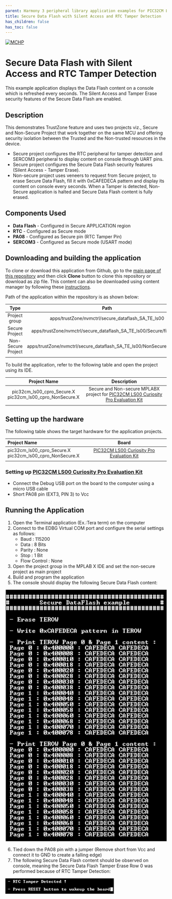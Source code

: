 ```yaml
---
parent: Harmony 3 peripheral library application examples for PIC32CM LE00/LS00/LS60 family
title: Secure Data Flash with Silent Access and RTC Tamper Detection
has_children: false
has_toc: false
---
```


[![MCHP](https://www.microchip.com/ResourcePackages/Microchip/assets/dist/images/logo.png)](https://www.microchip.com)

# Secure Data Flash with Silent Access and RTC Tamper Detection

This example application displays the Data Flash content on a console which is refreshed every seconds. The Silent Access and Tamper Erase security features of the Secure Data Flash are enabled.

## Description

This demonstrates TrustZone feature and uses two projects viz., Secure and Non-Secure Project that work together on the same
MCU and offering security isolation between the Trusted and the Non-trusted resources in the device.

- Secure project configures the RTC peripheral for tamper detection and SERCOM3 peripheral to display content on console through UART pins.
- Secure project configures the Secure Data Flash security features (Silent Access - Tamper Erase).
- Non-secure project uses veneers to request from Secure project, to erase Secure Data Flash, fill it with 0xCAFEDECA pattern and display its content on console every seconds. When a Tamper is detected, Non-Secure application is halted and Secure Data Flash content is fully erased.

## Components Used

- **Data Flash** - Configured in Secure APPLICATION region
- **RTC** - Configured as Secure mode
- **PA08** - Configured as Secure pin (RTC Tamper Pin)
- **SERCOM3** - Configured as Secure mode (USART mode)

## Downloading and building the application

To clone or download this application from Github, go to the [main page of this repository](https://github.com/Microchip-MPLAB-Harmony/csp_apps_pic32cm_le_ls) and then click **Clone** button to clone this repository or download as zip file.
This content can also be downloaded using content manager by following these [instructions](https://github.com/Microchip-MPLAB-Harmony/contentmanager/wiki).

Path of the application within the repository is as shown below:

| Type        | Path                         |
|:-----------:|:----------------------------:|
| Project group | apps/trustZone/nvmctrl/secure_dataflash_SA_TE_ls00 |
|Secure Project|  apps/trustZone/nvmctrl/secure_dataflash_SA_TE_ls00/Secure/firmware |
|Non-Secure Project|  apps/trustZone/nvmctrl/secure_dataflash_SA_TE_ls00/NonSecure/firmware |
||||

To build the application, refer to the following table and open the project using its IDE.

| Project Name      | Description                                    |
| :-----------------: | :----------------------------------------------: |
| pic32cm_ls00_cpro_Secure.X <br> pic32cm_ls00_cpro_NonSecure.X | Secure and Non-secure MPLABX project for [PIC32CM LS00 Curiosity Pro Evaluation Kit]() |
|||

## Setting up the hardware

The following table shows the target hardware for the application projects.

| Project Name| Board|
|:---------|:---------:|
| pic32cm_ls00_cpro_Secure.X <br> pic32cm_ls00_cpro_NonSecure.X | [PIC32CM LS00 Curiosity Pro Evaluation Kit]() |
|||

### Setting up [PIC32CM LS00 Curiosity Pro Evaluation Kit]()

- Connect the Debug USB port on the board to the computer using a micro USB cable
- Short PA08 pin (EXT3, PIN 3) to Vcc

## Running the Application

1. Open the Terminal application (Ex.:Tera term) on the computer
2. Connect to the EDBG Virtual COM port and configure the serial settings as follows:
    - Baud : 115200
    - Data : 8 Bits
    - Parity : None
    - Stop : 1 Bit
    - Flow Control : None
3. Open the project group in the MPLAB X IDE and set the non-secure project as main project
4. Build and program the application
5. The console should display the following Secure Data Flash content:

![output](images/output_dataflash_example.png)

6. Tied down the PA08 pin with a jumper (Remove short from Vcc and connect it to GND to create a falling edge)
7. The following Secure Data Flash content should be observed on console, meaning the Secure Data Flash Tamper Erase Row 0 was performed because of RTC Tamper Detection:

![output](images/output_dataflash_rtc_tamper_detected.png)
